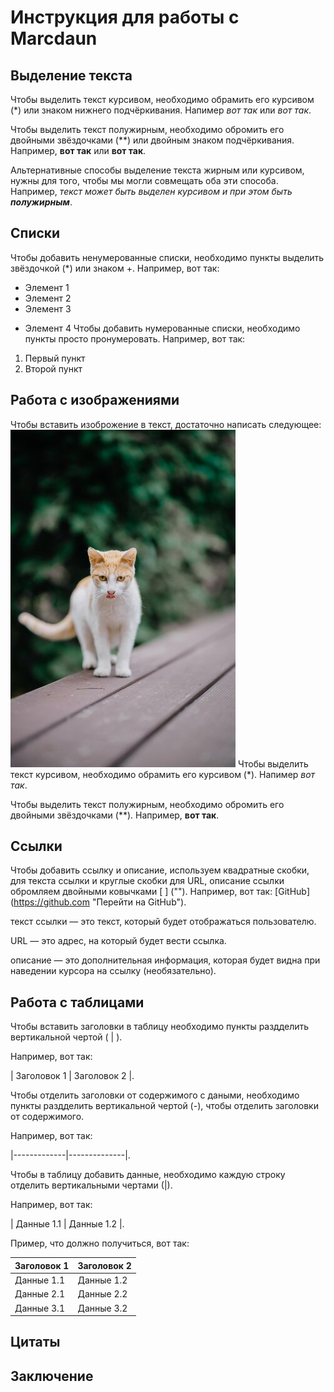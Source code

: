 # Инструкция для работы с Marcdaun

## Выделение текста
Чтобы выделить текст курсивом, необходимо обрамить его курсивом (*) или знаком нижнего подчёркивания. Напимер *вот так* или _вот так_.

Чтобы выделить текст полужирным, необходимо обромить его двойными звёздочками (**) или двойным знаком подчёркивания. Например, **вот так** или __вот так__.

Альтернативные способы выделение текста жирным или курсивом, нужны для того, чтобы мы могли совмещать оба эти способа. Например, _текст может быть выделен курсивом и при этом быть **полужирным**_.

## Списки
Чтобы добавить ненумерованные списки, необходимо пункты выделить звёздочкой (*) или знаком +. Например, вот так:
* Элемент 1
* Элемент 2
* Элемент 3
+ Элемент 4
Чтобы добавить нумерованные списки, необходимо пункты просто пронумеровать. Например, вот так:
1. Первый пункт
2. Второй пункт


## Работа с изображениями
Чтобы вставить изоброжение в текст, достаточно написать следующее:
![Привет, это Тефтелька!](Тефтелька.jpg)
Чтобы выделить текст курсивом, необходимо обрамить его курсивом (*). Напимер *вот так*.

Чтобы выделить текст полужирным, необходимо обромить его двойными звёздочками (**). Например, **вот так**.

## Ссылки
Чтобы добавить ссылку и описание, используем квадратные скобки, для текста ссылки и круглые скобки для URL, описание ссылки обромляем двойными ковычками [ ] (""). 
Например, вот так: [GitHub] (https://github.com "Перейти на GitHub").

текст ссылки — это текст, который будет отображаться пользователю.

URL — это адрес, на который будет вести ссылка.

описание — это дополнительная информация, которая будет видна при наведении курсора на ссылку (необязательно).

## Работа с таблицами
Чтобы вставить заголовки в таблицу необходимо пункты раздделить вертикальной чертой ( | ). 

Например, вот так:

| Заголовок 1 | Заголовок 2 |.

Чтобы  отделить заголовки от содержимого с даными, необходимо пункты раздделить вертикальной чертой (-), чтобы  отделить заголовки от содержимого. 

 Например, вот так:

 |-------------|--------------|.


Чтобы в таблицу добавить данные, необходимо каждую строку отделить вертикальными чертами (|).

 Например, вот так: 


 | Данные 1.1 | Данные 1.2 |.

 Пример, что должно получиться, вот так: 

 
| Заголовок 1 | Заголовок 2 |
|-------------|--------------|
| Данные 1.1  | Данные 1.2   |
| Данные 2.1  | Данные 2.2   |
| Данные 3.1  | Данные 3.2   |


## Цитаты

## Заключение
